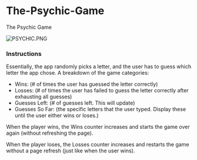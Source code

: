 # The-Psychic-Game

The Psychic Game

![PSYCHIC.PNG](/assets/images/pscyhic.png)

### Instructions

Essentially, the app randomly picks a letter, and the user has to guess which letter the app chose. A breakdown of the game categories:

* Wins: (# of times the user has guessed the letter correctly)
* Losses: (# of times the user has failed to guess the letter correctly after exhausting all guesses)
* Guesses Left: (# of guesses left. This will update)
* Guesses So Far: (the specific letters that the user typed. Display these until the user either wins or loses.)

When the player wins, the Wins counter increases and starts the game over again (without refreshing the page).

When the player loses, the Losses counter increases and restarts the game without a page refresh (just like when the user wins).